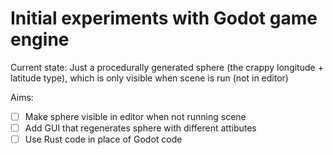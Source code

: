 # Initial experiments with Godot game engine

Current state: Just a procedurally generated sphere (the crappy longitude + latitude type), which is only visible when scene is run (not in editor)

Aims:
- [ ] Make sphere visible in editor when not running scene
- [ ] Add GUI that regenerates sphere with different attibutes
- [ ] Use Rust code in place of Godot code